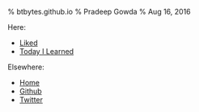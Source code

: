 % btbytes.github.io
% Pradeep Gowda
% Aug 16, 2016

Here:

* [Liked](/liked)
* [Today I Learned](/til/)

Elsewhere:

* [Home](https://www.btbytes.com/)
* [Github](https://github.com/btbytes)
* [Twitter](https://twitter.com/btbytes)
